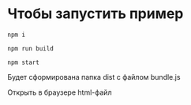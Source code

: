 # Чтобы запустить пример

`npm i`

`npm run build`

`npm start`

Будет сформирована папка dist с файлом bundle.js 

Открыть в браузере html-файл
